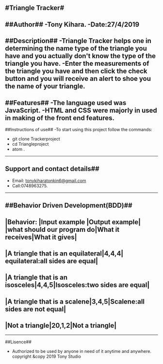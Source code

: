 #Triangle Tracker#
-------------------------
##Author##
-Tony Kihara.
-Date:27/4/2019
---------------
##Description##
-Triangle Tracker helps one in determining the name type of the triangle you have and you actually don't know the type of the triangle you have.
-Enter the measurements of the triangle you have and then click the check button and you will receive an alert to shoe you the name of your triangle.
--------------------------------------------------------
##Features##
-The language used was JavaScript.
-HTML and CSS were majorly in used in making of the front end features.
--------------------------------------------------------------------
##Instructions of use##
-To start using this project follow the commands:
* git clone Trackerproject
* cd  Triangleproject
* atom .
-------------------------------------------------------------------------
## Support and contact details##
* Email: tonykiharatonkin6@gmail.com
* Call:0748963275.
------------------------------------------------------------------
##Behavior Driven Development(BDD)##
-----------------------------------------------------------
|Behavior:                 |Input example   |Output  example|
|what should our program do|What it receives|What it gives|
---------------------------------------------------------
|A triangle that is an equilateral|4,4,4| equilateral:all sides are equal|
------------------------------------------------------------------
|A triangle that is an isosceles|4,4,5|Isosceles:two sides are equal|
----------------------------------------------------------------------
|A triangle that is a scalene|3,4,5|Scalene:all sides are not equal|
------------------------------------------------------------------
|Not a triangle|20,1,2|Not a triangle|
---------------------------------------

--------------------------------------------------------------------
##Lisence##
* Authorized to be used by anyone in need of it anytime and anywhere.
      copyright &copy 2019 Tony Studio
